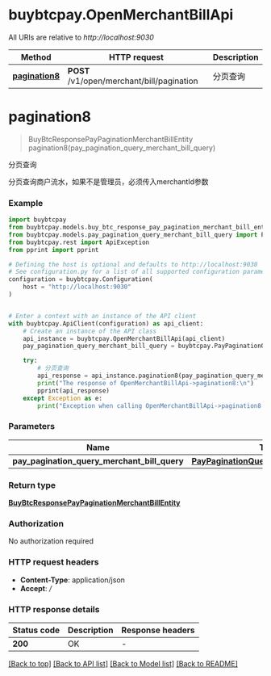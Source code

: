 # buybtcpay.OpenMerchantBillApi

All URIs are relative to *http://localhost:9030*

Method | HTTP request | Description
------------- | ------------- | -------------
[**pagination8**](OpenMerchantBillApi.md#pagination8) | **POST** /v1/open/merchant/bill/pagination | 分页查询


# **pagination8**
> BuyBtcResponsePayPaginationMerchantBillEntity pagination8(pay_pagination_query_merchant_bill_query)

分页查询

分页查询商户流水，如果不是管理员，必须传入merchantId参数

### Example


```python
import buybtcpay
from buybtcpay.models.buy_btc_response_pay_pagination_merchant_bill_entity import BuyBtcResponsePayPaginationMerchantBillEntity
from buybtcpay.models.pay_pagination_query_merchant_bill_query import PayPaginationQueryMerchantBillQuery
from buybtcpay.rest import ApiException
from pprint import pprint

# Defining the host is optional and defaults to http://localhost:9030
# See configuration.py for a list of all supported configuration parameters.
configuration = buybtcpay.Configuration(
    host = "http://localhost:9030"
)


# Enter a context with an instance of the API client
with buybtcpay.ApiClient(configuration) as api_client:
    # Create an instance of the API class
    api_instance = buybtcpay.OpenMerchantBillApi(api_client)
    pay_pagination_query_merchant_bill_query = buybtcpay.PayPaginationQueryMerchantBillQuery() # PayPaginationQueryMerchantBillQuery | 

    try:
        # 分页查询
        api_response = api_instance.pagination8(pay_pagination_query_merchant_bill_query)
        print("The response of OpenMerchantBillApi->pagination8:\n")
        pprint(api_response)
    except Exception as e:
        print("Exception when calling OpenMerchantBillApi->pagination8: %s\n" % e)
```



### Parameters


Name | Type | Description  | Notes
------------- | ------------- | ------------- | -------------
 **pay_pagination_query_merchant_bill_query** | [**PayPaginationQueryMerchantBillQuery**](PayPaginationQueryMerchantBillQuery.md)|  | 

### Return type

[**BuyBtcResponsePayPaginationMerchantBillEntity**](BuyBtcResponsePayPaginationMerchantBillEntity.md)

### Authorization

No authorization required

### HTTP request headers

 - **Content-Type**: application/json
 - **Accept**: */*

### HTTP response details

| Status code | Description | Response headers |
|-------------|-------------|------------------|
**200** | OK |  -  |

[[Back to top]](#) [[Back to API list]](../README.md#documentation-for-api-endpoints) [[Back to Model list]](../README.md#documentation-for-models) [[Back to README]](../README.md)

